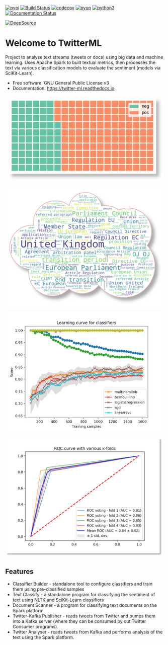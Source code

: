 [![pypi](https://img.shields.io/pypi/v/twitter-ml.svg)](https://pypi.python.org/pypi/twitter-ml)
[![Build Status](https://travis-ci.org/paulknewton/twitter-ml.svg?branch=master)](https://travis-ci.org/paulknewton/twitter-ml)
[![codecov](https://codecov.io/gh/paulknewton/twitter-ml/branch/master/graph/badge.svg)](https://codecov.io/gh/paulknewton/twitter-ml)
[![pyup](https://pyup.io/repos/github/paulknewton/twitter-ml/shield.svg)](https://pyup.io/account/repos/github/paulknewton/twitter-ml)
[![python3](https://pyup.io/repos/github/paulknewton/twitter-ml/python-3-shield.svg)](https://pyup.io/account/repos/github/paulknewton/twitter-ml)
[![Documentation Status](https://readthedocs.org/projects/twitter-ml/badge/?version=latest)](https://twitter-ml.readthedocs.io/en/latest/?badge=latest)

[![DeepSource](https://static.deepsource.io/deepsource-badge-light.svg)](https://deepsource.io/gh/paulknewton/twitter-ml/?ref=repository-badge)

# Welcome to TwitterML
Project to analyse text streams (tweets or docs) using big data and machine learning. Uses Apache Spark to built textual metrics, then processes the text via various classification models to evaluate the sentiment (models via SciKit-Learn).

* Free software: GNU General Public License v3
* Documentation: https://twitter-ml.readthedocs.io

![waffle](sample_waffle.png)

![wordcloud](wordcloud.png)

![learning_curve](learning_curve.png)

![roc_kfolds](roc_kfolds.png)

## Features
* Classifier Builder - standalone tool to configure classifiers and train them using pre-classified samples
* Text Classify - a standalone program for classifying the sentiment of text using NLTK and SciKit-Learn classifiers
* Document Scanner - a program for classifying text documents on the Spark platform
* Twitter-Kafka Publisher - reads tweets from Twitter and pumps them into a Kafka server (where they can be consumed by out Twitter Consumer programs).
* Twitter Analyser - reads tweets from Kafka and performs analysis of the text using the Spark platform.

